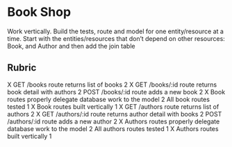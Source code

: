 # Book Shop

Work vertically. Build the tests, route and model for one entity/resource at a time.
Start with the entities/resources that don’t depend on other resources: Book, and Author and then add the join table

## Rubric

X GET /books route returns list of books 2
X GET /books/:id route returns book detail with authors 2
POST /books/:id route adds a new book 2
X Book routes properly delegate database work to the model 2
All book routes tested 1
X Book routes built vertically 1
X GET /authors route returns list of authors 2
X GET /authors/:id route returns author detail with books 2
POST /authors/:id route adds a new author 2
X Authors routes properly delegate database work to the model 2
All authors routes tested 1
X Authors routes built vertically 1
